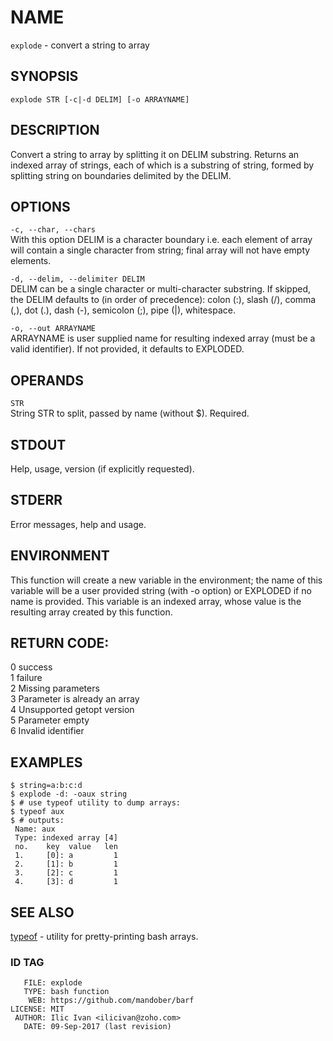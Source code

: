 ﻿# NAME
`explode` - convert a string to array


## SYNOPSIS
`explode STR [-c|-d DELIM] [-o ARRAYNAME]`


## DESCRIPTION
Convert a string to array by splitting it on DELIM substring. Returns an indexed array of strings, each of which is a substring of string, formed by splitting string on boundaries delimited by the DELIM.


## OPTIONS
`-c, --char, --chars`    
With this option DELIM is a character boundary i.e. each element of array will contain a single character from string; final array will not have empty elements.

`-d, --delim, --delimiter DELIM`    
DELIM can be a single character or multi-character substring. If skipped, the DELIM defaults to (in order of precedence): colon (:), slash (/), comma (,), dot (.), dash (-), semicolon (;), pipe (|), whitespace.

`-o, --out ARRAYNAME`   
ARRAYNAME is user supplied name for resulting indexed array (must be a valid identifier). If not provided, it defaults to EXPLODED.   


## OPERANDS
`STR`    
String STR to split, passed by name (without $). Required.


## STDOUT
Help, usage, version (if explicitly requested).


## STDERR
Error messages, help and usage.


## ENVIRONMENT
This function will create a new variable in the environment; the name of this variable will be a user provided string (with -o option) or EXPLODED if no name is provided. This variable is an indexed array, whose value is the resulting array created by this function.


## RETURN CODE:
0  success    
1  failure    
2  Missing parameters    
3  Parameter is already an array    
4  Unsupported getopt version    
5  Parameter empty    
6  Invalid identifier    


## EXAMPLES

```shell
$ string=a:b:c:d
$ explode -d: -oaux string
$ # use typeof utility to dump arrays:
$ typeof aux
$ # outputs:
 Name: aux
 Type: indexed array [4]
 no.    key  value   len
 1.     [0]: a         1
 2.     [1]: b         1
 3.     [2]: c         1
 4.     [3]: d         1
```


## SEE ALSO
[typeof](https://github.com/mandober/typeof) - utility for pretty-printing bash arrays.



### ID TAG
```
   FILE: explode
   TYPE: bash function
    WEB: https://github.com/mandober/barf
LICENSE: MIT
 AUTHOR: Ilic Ivan <ilicivan@zoho.com>
   DATE: 09-Sep-2017 (last revision)
```